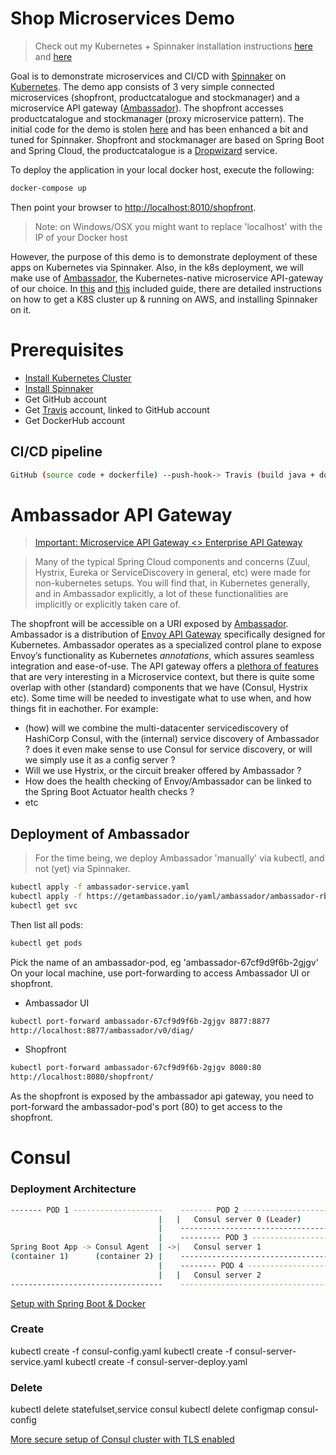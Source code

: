 # Shop Microservices Demo 

> Check out my Kubernetes + Spinnaker installation instructions [here](./K8S.MD) and [here](./SPINNAKER.MD)

Goal is to demonstrate microservices and CI/CD with [Spinnaker](https://www.spinnaker.io/) on [Kubernetes](https://kubernetes.io/).
The demo app consists of 3 very simple connected microservices (shopfront, productcatalogue and stockmanager) and a microservice API gateway ([Ambassador](https://blog.getambassador.io/)).
The shopfront accesses productcatalogue and stockmanager (proxy microservice pattern).
The initial code for the demo is stolen [here](https://www.oreilly.com/ideas/how-to-manage-docker-containers-in-kubernetes-with-java) and has been enhanced a bit and tuned for Spinnaker.
Shopfront and stockmanager are based on Spring Boot and Spring Cloud, the productcatalogue is a [Dropwizard](https://www.dropwizard.io/1.3.2/docs/#) service.

To deploy the application in your local docker host, execute the following:
```bash 
docker-compose up
```
Then point your browser to [http://localhost:8010/shopfront](http://localhost:8010/shopfront).

> Note: on Windows/OSX you might want to replace 'localhost' with the IP of your Docker host

However, the purpose of this demo is to demonstrate deployment of these apps on Kubernetes via Spinnaker.
Also, in the k8s deployment, we will make use of [Ambassador](https://blog.getambassador.io/), the Kubernetes-native microservice API-gateway of our choice.
In [this](./K8S.MD) and [this](./SPINNAKER.MD) included guide, there are detailed instructions on how to get a K8S cluster up & running on AWS, and installing Spinnaker on it.

# Prerequisites
 
* [Install Kubernetes Cluster](./K8S.MD)
* [Install Spinnaker](./SPINNAKER.MD)
* Get GitHub account
* Get [Travis](https://travis-ci.org/) account, linked to GitHub account
* Get DockerHub account

## CI/CD pipeline

```bash 
GitHub (source code + dockerfile) --push-hook-> Travis (build java + docker image) --push docker image--> docker hub --polling-> spinnaker --deploy-> k8s (AWS)
```

# Ambassador API Gateway

> [Important: Microservice API Gateway <> Enterprise API Gateway](https://www.getambassador.io/about/microservices-api-gateways)

> Many of the typical Spring Cloud components and concerns (Zuul, Hystrix, Eureka or ServiceDiscovery in general, etc) were made for non-kubernetes setups. You will find that, in Kubernetes generally, and in Ambassador explicitly, a lot of these functionalities are implicitly or explicitly taken care of.

The shopfront will be accessible on a URI exposed by [Ambassador](https://blog.getambassador.io/).
Ambassador is a distribution of [Envoy API Gateway](https://www.envoyproxy.io/docs/envoy/latest/intro/what_is_envoy) specifically designed for Kubernetes.
Ambassador operates as a specialized control plane to expose Envoy’s functionality as Kubernetes *annotations*, which assures seamless integration and ease-of-use.
The API gateway offers a [plethora of features](https://www.envoyproxy.io/docs/envoy/latest/intro/arch_overview/arch_overview) that are very interesting in a Microservice context, but there is quite some overlap with other (standard) components that we have (Consul, Hystrix etc).
Some time will be needed to investigate what to use when, and how things fit in eachother. For example:
* (how) will we combine the multi-datacenter servicediscovery of HashiCorp Consul, with the (internal) service discovery of Ambassador ? does it even make sense to use Consul for service discovery, or will we simply use it as a config server ?
* Will we use Hystrix, or the circuit breaker offered by Ambassador ? 
* How does the health checking of Envoy/Ambassador can be linked to the Spring Boot Actuator health checks ?
* etc

## Deployment of Ambassador

> For the time being, we deploy Ambassador 'manually' via kubectl, and not (yet) via Spinnaker.

```bash
kubectl apply -f ambassador-service.yaml
kubectl apply -f https://getambassador.io/yaml/ambassador/ambassador-rbac.yaml 
kubectl get svc
```
Then list all pods:
```bash 
kubectl get pods
```
Pick the name of an ambassador-pod, eg 'ambassador-67cf9d9f6b-2gjgv'
On your local machine, use port-forwarding to access Ambassador UI or shopfront.
* Ambassador UI
```bash
kubectl port-forward ambassador-67cf9d9f6b-2gjgv 8877:8877
http://localhost:8877/ambassador/v0/diag/
``` 
* Shopfront
```bash
kubectl port-forward ambassador-67cf9d9f6b-2gjgv 8080:80
http://localhost:8080/shopfront/
``` 

As the shopfront is exposed by the ambassador api gateway, you need to port-forward the ambassador-pod's port (80) to get access to the shopfront.

# Consul 

### Deployment Architecture

```bash 
------- POD 1 --------------------    ------- POD 2 ----------------------
                                 |   |   Consul server 0 (Leader)         |
                                 |    ------------------------------------
                                 |    --------- POD 3 --------------------  
Spring Boot App -> Consul Agent  | ->|   Consul server 1                  |
(container 1)      (container 2) |    ------------------------------------
                                 |    -------- POD 4 ---------------------       
                                 |   |   Consul server 2                  |
----------------------------------    ------------------------------------
```

[Setup with Spring Boot & Docker](https://hariinfo.github.io/notes/Spring-Consul-Kubernetes)

### Create

kubectl create -f consul-config.yaml
kubectl create -f consul-server-service.yaml
kubectl create -f consul-server-deploy.yaml


### Delete

kubectl delete statefulset,service consul
kubectl delete configmap consul-config


[More secure setup of Consul cluster with TLS enabled](https://github.com/kelseyhightower/consul-on-kubernetes)